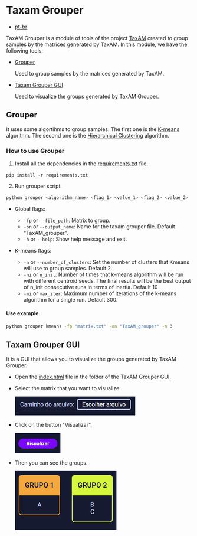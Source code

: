 # Taxam Grouper

- [pt-br](doc/docs/readme-pt_br.md)

TaxAM Grouper is a module of tools of the project [TaxAM](https://github.com/TaxAM/taxam) created to group samples by the matrices generated by TaxAM. In this module, we have the following tools:
- [Grouper](https://github.com/TaxAM/taxam_grouper)    

    Used to group samples by the matrices generated by TaxAM.

- [Taxam Grouper GUI](https://github.com/TaxAM/taxam_grouper/tree/main/groups_viewer)

    Used to visualize the groups generated by TaxAM Grouper.

## Grouper
It uses some algortihms to group samples. The first one is the [K-means](https://en.wikipedia.org/wiki/K-means_clustering) algorithm. The second one is the [Hierarchical Clustering](https://en.wikipedia.org/wiki/Hierarchical_clustering) algorithm.

### How to use Grouper

1. Install all the dependencies in the [requirements.txt](requirements.txt) file.
```
pip install -r requirements.txt
```
2. Run grouper script.

```sh
python grouper <algorithm_name> <flag_1> <value_1> <flag_2> <value_2> ...
```

- Global flags:
    - `-fp` or `--file_path`: Matrix to group.
    - `-on` or `--output_name`: Name for the taxam grouper file. Default "TaxAM_grouper".
    - `-h` or `--help`: Show help message and exit.

- K-means flags:
    - `-n` or `--number_of_clusters`: Set the number of clusters that Kmeans will use to group samples. Default 2.
    - `-ni` or `n_init`: Number of times that k-means algorithm will be run with different centroid seeds. The final results will be the best output of n_init consecutive runs in terms of inertia. Default 10
    - `-mi` or `max_iter`: Maximum number of iterations of the k-means algorithm for a single run. Default 300.

#### Use example
```sh
python grouper kmeans -fp "matrix.txt" -on "TaxAM_grouper" -n 3
```

## Taxam Grouper GUI
It is a GUI that allows you to visualize the groups generated by TaxAM Grouper.

- Open the [index.html](groups_viewer/index.html) file in the folder of the TaxAM Grouper GUI.
- Select the matrix that you want to visualize.

    ![Choose file](doc/src/images/choose_file.png)
- Click on the button "Visualizar".

    ![Visualize](doc/src/images/view_btn.png)
- Then you can see the groups.

    ![Groups](doc/src/images/groups.png)
